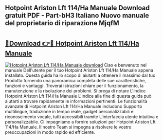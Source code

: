 ## Hotpoint Ariston Lft 114/Ha Manuale Download gratuit PDF - Part-bH3 Italiano Nuovo manuale del proprietario di riparazione MjqfM

# <h2><a href="http://dfgeg10.blite.top/?on=Hotpoint+Ariston+Lft+114%2fHa+Manuale">🔗Download 👉🔴 Hotpoint Ariston Lft 114/Ha Manuale</a></h2>

[![Hotpoint Ariston Lft 114/Ha Manuale download](https://i.imgur.com/lujVjoI.png)](http://dfgeg10.blite.top/?on=Hotpoint+Ariston+Lft+114%2fHa+Manuale)
Ciao e benvenuto nel manuale Dell'utente per il tuo Hotpoint Ariston Lft 114/Ha Manuale appena installato. Questa guida ha lo scopo di aiutarti a ottenere il massimo dal tuo Prodotto fornendo una panoramica completa delle sue caratteristiche, funzioni e vantaggi. Troverai istruzioni chiare per il funzionamento, la manutenzione e la risoluzione dei problemi. Si prega di notare L'indice Hotpoint Ariston Lft 114/Ha Manuale L'indice alla fine di questa guida può aiutarti a trovare rapidamente le informazioni pertinenti. Le funzionalità avanzate di Hotpoint Ariston Lft 114/Ha Manuale includono Supporto multilingue, traduzione in tempo reale, gadget personalizzabili e riconoscimento vocale, tutti accessibili tramite L'interfaccia utente intuitiva e personalizzabile. Ci impegniamo a fornire soluzioni per Hotpoint Ariston Lft 114/Ha Manuale. Il nostro Team si impegna a risolvere le vostre preoccupazioni in modo rapido ed efficiente.
